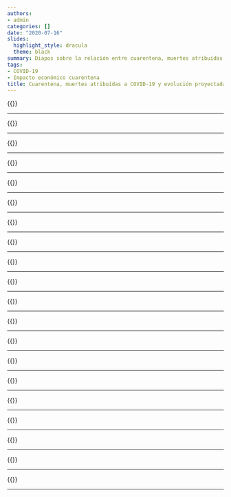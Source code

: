 ```yaml
---
authors:
- admin
categories: []
date: "2020-07-16"
slides:
  highlight_style: dracula
  theme: black
summary: Diapos sobre la relación entre cuarentena, muertes atribuídas a COVID-19 y evolución proyectada del PBI
tags:
- COVID-19
- Impacto económico cuarentena
title: Cuarentena, muertes atribuídas a COVID-19 y evolución proyectada del PBI
---
```


{{<slide background-image="./slides/restricciones_muertes_pbi.jpg">}}

---

{{<slide background-image="./slides/restricciones_muertes_pbi-2.jpg">}}

---
{{<slide background-image="./slides/restricciones_muertes_pbi-3.jpg">}}

---
{{<slide background-image="./slides/restricciones_muertes_pbi-4.jpg">}}

---
{{<slide background-image="./slides/restricciones_muertes_pbi-5.jpg">}}

---
{{<slide background-image="./slides/restricciones_muertes_pbi-6.jpg">}}

---
{{<slide background-image="./slides/restricciones_muertes_pbi-7.jpg">}}

---
{{<slide background-image="./slides/restricciones_muertes_pbi-8.jpg">}}

---
{{<slide background-image="./slides/restricciones_muertes_pbi-9.jpg">}}

---
{{<slide background-image="./slides/restricciones_muertes_pbi-10.jpg">}}

---
{{<slide background-image="./slides/restricciones_muertes_pbi-11.jpg">}}

---
{{<slide background-image="./slides/restricciones_muertes_pbi-12.jpg">}}

---
{{<slide background-image="./slides/restricciones_muertes_pbi-13.jpg">}}

---
{{<slide background-image="./slides/restricciones_muertes_pbi-14.jpg">}}

---
{{<slide background-image="./slides/restricciones_muertes_pbi-15.jpg">}}

---
{{<slide background-image="./slides/restricciones_muertes_pbi-16.jpg">}}

---
{{<slide background-image="./slides/restricciones_muertes_pbi-17.jpg">}}

---
{{<slide background-image="./slides/restricciones_muertes_pbi-18.jpg">}}

---
{{<slide background-image="./slides/restricciones_muertes_pbi-19.jpg">}}

---
{{<slide background-image="./slides/restricciones_muertes_pbi-20.jpg">}}

---
